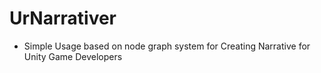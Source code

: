 # UrNarrativer
- Simple Usage based on node graph system for Creating Narrative for Unity Game Developers 
